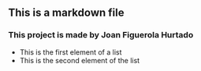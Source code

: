 ## This is a markdown file
### This project is made by Joan Figuerola Hurtado
* This is the first element of a list
* This is the second element of the list